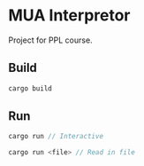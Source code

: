# MUA Interpretor
Project for PPL course.

## Build
```rust
cargo build
```

## Run
```rust
cargo run // Interactive

cargo run <file> // Read in file
```
